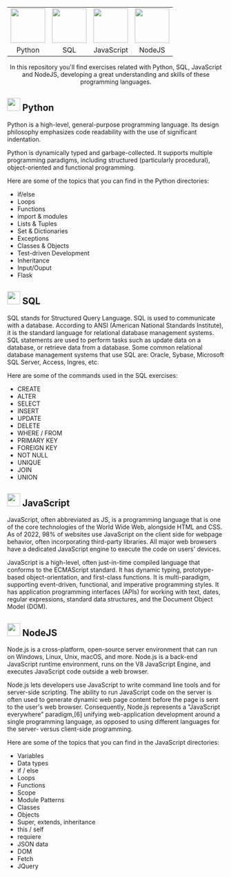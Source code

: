 <div align="center"> 

<table>
<tr> 
 <td><img src="https://user-images.githubusercontent.com/106556795/225409959-3651d90a-def3-4919-be4c-de6c8f1cca6c.png" width="80px" /> </td>
 <td><img src="https://user-images.githubusercontent.com/106556795/225410717-bd72d2a5-964a-40c1-942e-d94c75ed16b6.png" width="80px" /> </td>
 <td><img src="https://user-images.githubusercontent.com/106556795/225411201-e30df825-34e4-4e56-b6e2-b38b7cb65bbc.png" width="80px" /> </td>
 <td><img src="https://user-images.githubusercontent.com/106556795/225411479-692e7404-3261-4d9c-8048-808b0edc86a8.png" width="80px" /> </td>
</tr>
<tr> 
 <td><div align="center">Python</div></td>
 <td><div align="center">SQL</div></td>
 <td><div align="center">JavaScript</div</td>
 <td><div align="center">NodeJS</div></td>
</tr>

</table>
 
 In this repository you'll find exercises related with Python, SQL, JavaScript and NodeJS, developing a great understanding and skills of these programming languages.
</div>
 
 

 <h2><img src="https://user-images.githubusercontent.com/106556795/225409959-3651d90a-def3-4919-be4c-de6c8f1cca6c.png" width="30px" /> Python </h2>

Python is a high-level, general-purpose programming language. Its design philosophy emphasizes code readability with the use of significant indentation.

Python is dynamically typed and garbage-collected. It supports multiple programming paradigms, including structured (particularly procedural), object-oriented and functional programming.

Here are some of the topics that you can find in the Python directories:

 - if/else
 - Loops
 - Functions
 - import & modules
 - Lists & Tuples
 - Set & Dictionaries
 - Exceptions
 - Classes & Objects
 - Test-driven Development
 - Inheritance
 - Input/Ouput
 - Flask

<h2><img src="https://user-images.githubusercontent.com/106556795/225410717-bd72d2a5-964a-40c1-942e-d94c75ed16b6.png" width="30px" /> SQL </h2>

SQL stands for Structured Query Language. SQL is used to communicate with a database. According to ANSI (American National Standards Institute), it is the standard language for relational database management systems. SQL statements are used to perform tasks such as update data on a database, or retrieve data from a database. Some common relational database management systems that use SQL are: Oracle, Sybase, Microsoft SQL Server, Access, Ingres, etc.

Here are some of the commands used in the SQL exercises:

- CREATE
- ALTER
- SELECT
- INSERT
- UPDATE
- DELETE
- WHERE / FROM
- PRIMARY KEY
- FOREIGN KEY
- NOT NULL
- UNIQUE
- JOIN
- UNION

<h2><img src="https://user-images.githubusercontent.com/106556795/225411201-e30df825-34e4-4e56-b6e2-b38b7cb65bbc.png" width="30px" /> JavaScript </h2>

JavaScript, often abbreviated as JS, is a programming language that is one of the core technologies of the World Wide Web, alongside HTML and CSS. As of 2022, 98% of websites use JavaScript on the client side for webpage behavior, often incorporating third-party libraries. All major web browsers have a dedicated JavaScript engine to execute the code on users' devices.

JavaScript is a high-level, often just-in-time compiled language that conforms to the ECMAScript standard. It has dynamic typing, prototype-based object-orientation, and first-class functions. It is multi-paradigm, supporting event-driven, functional, and imperative programming styles. It has application programming interfaces (APIs) for working with text, dates, regular expressions, standard data structures, and the Document Object Model (DOM).

<h2><img src="https://user-images.githubusercontent.com/106556795/225411479-692e7404-3261-4d9c-8048-808b0edc86a8.png" width="30px" /> NodeJS </h2>

Node.js is a cross-platform, open-source server environment that can run on Windows, Linux, Unix, macOS, and more. Node.js is a back-end JavaScript runtime environment, runs on the V8 JavaScript Engine, and executes JavaScript code outside a web browser.

Node.js lets developers use JavaScript to write command line tools and for server-side scripting. The ability to run JavaScript code on the server is often used to generate dynamic web page content before the page is sent to the user's web browser. Consequently, Node.js represents a "JavaScript everywhere" paradigm,[6] unifying web-application development around a single programming language, as opposed to using different languages for the server- versus client-side programming.

Here are some of the topics that you can find in the JavaScript directories:

- Variables
- Data types
- if / else
- Loops
- Functions
- Scope
- Module Patterns
- Classes
- Objects
- Super, extends, inheritance
- this / self
- requiere
- JSON data
- DOM
- Fetch
- JQuery
